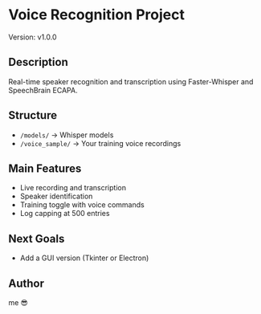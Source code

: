 # Voice Recognition Project

Version: v1.0.0

## Description

Real-time speaker recognition and transcription using Faster-Whisper and SpeechBrain ECAPA.

## Structure

- `/models/` → Whisper models
- `/voice_sample/` → Your training voice recordings

## Main Features

- Live recording and transcription
- Speaker identification
- Training toggle with voice commands
- Log capping at 500 entries

## Next Goals

- Add a GUI version (Tkinter or Electron)

## Author

me 😎

